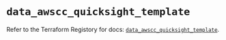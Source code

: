 # `data_awscc_quicksight_template`

Refer to the Terraform Registory for docs: [`data_awscc_quicksight_template`](https://registry.terraform.io/providers/hashicorp/awscc/0.70.0/docs/data-sources/quicksight_template).
